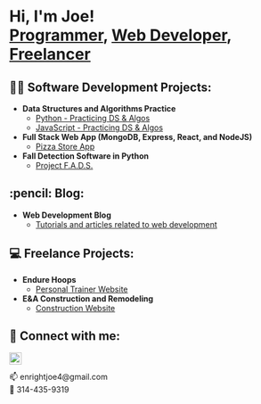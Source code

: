 <h1>Hi, I'm Joe! <br/><a href="https://github.com/Enright321">Programmer</a>, <a href="https://www.linkedin.com/in/joeenrightdev/">Web Developer</a>, <a href="https://www.webdivemedia.com/">Freelancer</a></h1>

<h2>👨‍💻 Software Development Projects:</h2>

- <b>Data Structures and Algorithms Practice</b>
  - [Python - Practicing DS & Algos](https://github.com/Enright321/python_DS_and_Algs)
  - [JavaScript - Practicing DS & Algos](https://github.com/Enright321/algs)
- <b>Full Stack Web App (MongoDB, Express, React, and NodeJS)</b>
  - [Pizza Store App](https://github.com/Enright321/React_Pizza_App)
- <b>Fall Detection Software in Python</b>
  - [Project F.A.D.S.](https://github.com/Enright321/fall_detection)

<h2>:pencil: Blog:</h2>

- <b>Web Development Blog</b>
  - [Tutorials and articles related to web development](http://joeenrightblog.com/)

<h2>💻 Freelance Projects:</h2>

- <b>Endure Hoops</b>
  - [Personal Trainer Website](https://github.com/Enright321/Freelance_work/tree/master/EndureHoops)
- <b>E&A Construction and Remodeling</b>
  - [Construction Website](https://github.com/Enright321/Freelance_work/tree/master/EA_Construction)

<h2> 🤳 Connect with me:</h2>

[<img align="left" alt="JoeEnright | LinkedIn" width="22px" src="https://cdn.jsdelivr.net/npm/simple-icons@v3/icons/linkedin.svg" target="_blank" />][linkedin]

[linkedin]: https://www.linkedin.com/in/joeenrightdev/

<br/>
<br />
📫 enrightjoe4@gmail.com
<br />
📲 314-435-9319

